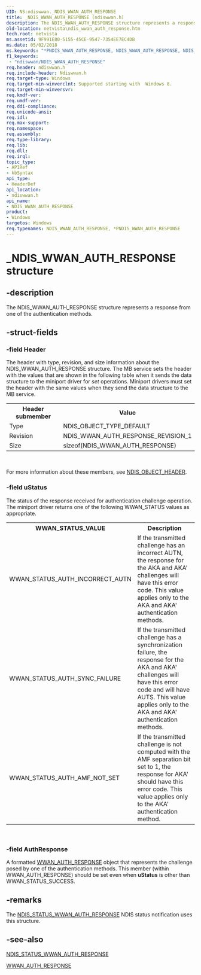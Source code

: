 ```yaml
---
UID: NS:ndiswwan._NDIS_WWAN_AUTH_RESPONSE
title: _NDIS_WWAN_AUTH_RESPONSE (ndiswwan.h)
description: The NDIS_WWAN_AUTH_RESPONSE structure represents a response from one of the authentication methods.
old-location: netvista\ndis_wwan_auth_response.htm
tech.root: netvista
ms.assetid: 9F991E80-5155-45CE-9547-7354EE7EC4DB
ms.date: 05/02/2018
ms.keywords: "*PNDIS_WWAN_AUTH_RESPONSE, NDIS_WWAN_AUTH_RESPONSE, NDIS_WWAN_AUTH_RESPONSE structure [Network Drivers Starting with Windows Vista], PNDIS_WWAN_AUTH_RESPONSE, PNDIS_WWAN_AUTH_RESPONSE structure pointer [Network Drivers Starting with Windows Vista], _NDIS_WWAN_AUTH_RESPONSE, ndiswwan/NDIS_WWAN_AUTH_RESPONSE, ndiswwan/PNDIS_WWAN_AUTH_RESPONSE, netvista.ndis_wwan_auth_response"
f1_keywords:
 - "ndiswwan/NDIS_WWAN_AUTH_RESPONSE"
req.header: ndiswwan.h
req.include-header: Ndiswwan.h
req.target-type: Windows
req.target-min-winverclnt: Supported starting with  Windows 8.
req.target-min-winversvr: 
req.kmdf-ver: 
req.umdf-ver: 
req.ddi-compliance: 
req.unicode-ansi: 
req.idl: 
req.max-support: 
req.namespace: 
req.assembly: 
req.type-library: 
req.lib: 
req.dll: 
req.irql: 
topic_type:
- APIRef
- kbSyntax
api_type:
- HeaderDef
api_location:
- ndiswwan.h
api_name:
- NDIS_WWAN_AUTH_RESPONSE
product:
- Windows
targetos: Windows
req.typenames: NDIS_WWAN_AUTH_RESPONSE, *PNDIS_WWAN_AUTH_RESPONSE
---
```


# _NDIS_WWAN_AUTH_RESPONSE structure


## -description


The NDIS_WWAN_AUTH_RESPONSE structure represents a response from one of the authentication methods.


## -struct-fields




### -field Header

The header with type, revision, and size information about the NDIS_WWAN_AUTH_RESPONSE structure. The
     MB service sets the header with the values that are shown in the following table when it sends the data
     structure to the miniport driver for 
     <i>set</i> operations. Miniport drivers must set the header with the same values when they send the data
     structure to the MB service.
     

<table>
<tr>
<th>Header submember</th>
<th>Value</th>
</tr>
<tr>
<td>
Type

</td>
<td>
NDIS_OBJECT_TYPE_DEFAULT

</td>
</tr>
<tr>
<td>
Revision

</td>
<td>
NDIS_WWAN_AUTH_RESPONSE_REVISION_1

</td>
</tr>
<tr>
<td>
Size

</td>
<td>
sizeof(NDIS_WWAN_AUTH_RESPONSE)

</td>
</tr>
</table>
 

For more information about these members, see 
     <a href="https://docs.microsoft.com/windows-hardware/drivers/ddi/ntddndis/ns-ntddndis-_ndis_object_header">NDIS_OBJECT_HEADER</a>.


### -field uStatus

The status of the response received for authentication challenge operation. The miniport driver returns one of the following WWAN_STATUS values as appropriate.

<table>
<tr>
<th>WWAN_STATUS_VALUE</th>
<th>Description</th>
</tr>
<tr>
<td>
WWAN_STATUS_AUTH_INCORRECT_AUTN

</td>
<td>
If the transmitted challenge has an incorrect AUTN,  the response for the AKA and AKA' challenges will have this error code. This value applies only to the AKA and AKA' authentication methods. 

</td>
</tr>
<tr>
<td>
WWAN_STATUS_AUTH_SYNC_FAILURE

</td>
<td>
 If the transmitted challenge has a synchronization failure, the response for the AKA and AKA' challenges will have this error code and will have AUTS. This value applies only to the AKA and AKA' authentication methods.

</td>
</tr>
<tr>
<td>
WWAN_STATUS_AUTH_AMF_NOT_SET

</td>
<td>
 If the transmitted challenge is not computed with the AMF separation bit set to 1, the response for AKA' should have this error code. This value applies only to the AKA' authentication method.

</td>
</tr>
</table>
 


### -field AuthResponse

A formatted <a href="https://docs.microsoft.com/windows-hardware/drivers/ddi/wwan/ns-wwan-_wwan_auth_response">WWAN_AUTH_RESPONSE</a> object that represents the challenge posed by one of the authentication methods. This member (within WWAN_AUTH_RESPONSE) should be set even when <b>uStatus</b> is other than WWAN_STATUS_SUCCESS.


## -remarks



The <a href="https://docs.microsoft.com/windows-hardware/drivers/network/ndis-status-wwan-auth-response">NDIS_STATUS_WWAN_AUTH_RESPONSE</a> NDIS status notification uses this structure.




## -see-also




<a href="https://docs.microsoft.com/windows-hardware/drivers/network/ndis-status-wwan-auth-response">NDIS_STATUS_WWAN_AUTH_RESPONSE</a>



<a href="https://docs.microsoft.com/windows-hardware/drivers/ddi/wwan/ns-wwan-_wwan_auth_response">WWAN_AUTH_RESPONSE</a>
 

 

